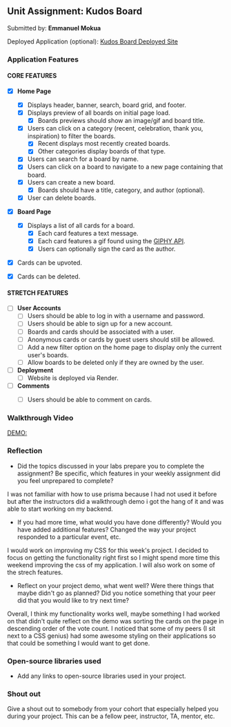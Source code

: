 ## Unit Assignment: Kudos Board

Submitted by: **Emmanuel Mokua**

Deployed Application (optional): [Kudos Board Deployed Site](ADD_LINK_HERE)

### Application Features

#### CORE FEATURES

- [X] **Home Page**
  - [X] Displays header, banner, search, board grid, and footer.
  - [X] Displays preview of all boards on initial page load.
    - [X] Boards previews should show an image/gif and board title.
  - [X] Users can click on a category (recent, celebration, thank you, inspiration) to filter the boards.
    - [X] Recent displays most recently created boards.
    - [X] Other categories display boards of that type.
  - [X] Users can search for a board by name.
  - [X] Users can click on a board to navigate to a new page containing that board.
  - [X] Users can create a new board.
    - [X] Boards should have a title, category, and author (optional).
  - [X] User can delete boards.

- [X] **Board Page**
  - [X] Displays a list of all cards for a board.
    -  [X] Each card features a text message.
    -  [X] Each card features a gif found using the [GIPHY API](https://developers.giphy.com/docs/api/).
    -  [X] Users can optionally sign the card as the author.
-   [X] Cards can be upvoted.
-   [X] Cards can be deleted.


#### STRETCH FEATURES


- [ ] **User Accounts**
  - [ ] Users should be able to log in with a username and password.
  - [ ] Users should be able to sign up for a new account.
  - [ ]  Boards and cards should be associated with a user.
    - [ ]  Anonymous cards or cards by guest users should still be allowed.
  - [ ] Add a new filter option on the home page to display only the current user's boards.
  - [ ] Allow boards to be deleted only if they are owned by the user.
- [ ] **Deployment**
  - [ ] Website is deployed via Render.
- [ ] **Comments**
  - [ ] Users should be able to comment on cards.


### Walkthrough Video

[DEMO:](https://www.loom.com/share/55a03e346b9346b49c0d2f03d64332dd)

### Reflection

* Did the topics discussed in your labs prepare you to complete the assignment? Be specific, which features in your weekly assignment did you feel unprepared to complete?

I was not familiar with how to use prisma because I had not used it before but after the instructors did a walkthrough demo i got the hang of it and was able to start working on my backend.

* If you had more time, what would you have done differently? Would you have added additional features? Changed the way your project responded to a particular event, etc.

I would work on improving my CSS for this week's project. I decided to focus on getting the functionality right first so I might spend more time this weekend improving the css of my application. I will also work on some of the strech features.

* Reflect on your project demo, what went well? Were there things that maybe didn't go as planned? Did you notice something that your peer did that you would like to try next time?

Overall, I think my functionality works well, maybe something I had worked on that didn't quite reflect on the demo was sorting the cards on the page in descending order of the vote count. I noticed that some of my peers (I sit next to a CSS genius) had some awesome styling on their applications so that could be something I would want to get done.

### Open-source libraries used

- Add any links to open-source libraries used in your project.

### Shout out

Give a shout out to somebody from your cohort that especially helped you during your project. This can be a fellow peer, instructor, TA, mentor, etc.
